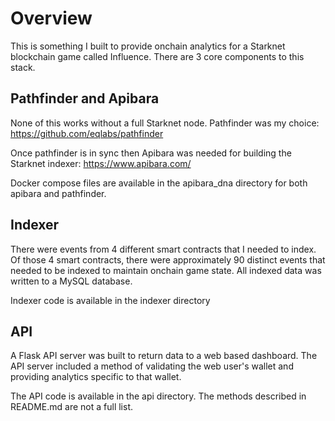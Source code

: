 # Overview

This is something I built to provide onchain analytics for a Starknet blockchain game called Influence. There are 3 core components to this stack.

## Pathfinder and Apibara
None of this works without a full Starknet node. Pathfinder was my choice: https://github.com/eqlabs/pathfinder

Once pathfinder is in sync then Apibara was needed for building the Starknet indexer: https://www.apibara.com/

Docker compose files are available in the apibara_dna directory for both apibara and pathfinder.

## Indexer
There were events from 4 different smart contracts that I needed to index. Of those 4 smart contracts, there were approximately 90 distinct events that needed to be indexed to maintain onchain game state. All indexed data was written to a MySQL database.

Indexer code is available in the indexer directory

## API
A Flask API server was built to return data to a web based dashboard. The API server included a method of validating the web user's wallet and providing analytics specific to that wallet.

The API code is available in the api directory. The methods described in README.md are not a full list.
